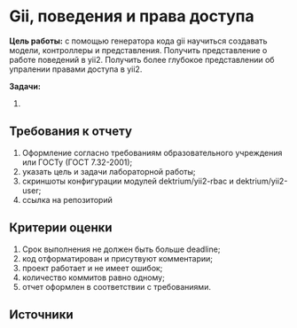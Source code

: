 # Gii, поведения и права доступа
**Цель работы:** с помощью генератора кода gii научиться создавать
модели, контроллеры и представления. Получить представление о работе
поведений в yii2. Получить более глубокое представлении об упралении
правами доступа в yii2.

**Задачи:**

1.  
## Требования к отчету
1. Оформление согласно требованиям образовательного учреждения или ГОСТу
   (ГОСТ 7.32-2001);
2. указать цель и задачи лабораторной работы;
3. скриншоты конфигурации модулей dektrium/yii2-rbac и dektrium/yii2-user;
4. ссылка на репозиторий

## Критерии оценки
1. Срок выполнения не должен быть больше deadline;
2. код отформатирован и присутвуют комментарии;
3. проект работает и не имеет ошибок;
4. количество коммитов равно одному;
5. отчет оформлен в соответствии с требованиями.

## Источники 
[^1]: [https://www.yiiframework.com/doc/guide/2.0/ru/start-installation](Установка yii2)
[^2]: [https://github.com/dektrium/yii2-user](dektrium/yii2-user)
[^3]: [https://github.com/dektrium/yii2-rbac](dektrium/yii2-rbac)

